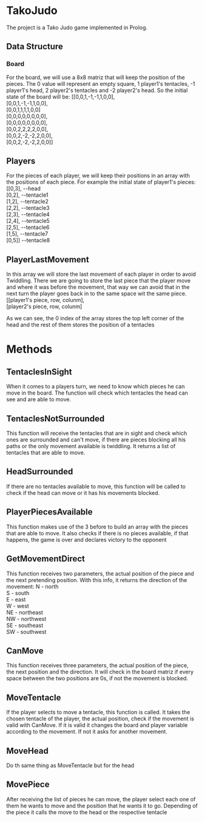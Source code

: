 # TakoJudo

The project is a Tako Judo game implemented in Prolog.

## Data Structure
### Board
For the board, we will use a 8x8 matriz that will keep the position of the pieces. The 0 value will represent an empty square, 1 player1's tentacles, -1 player1's head, 2 player2's tentacles and -2 player2's head. So the initial state of the board will be:
[[0,0,1,-1,-1,1,0,0],   
[0,0,1,-1,-1,1,0,0],   
[0,0,1,1,1,1,0,0]   
[0,0,0,0,0,0,0,0],   
[0,0,0,0,0,0,0,0],   
[0,0,2,2,2,2,0,0],   
[0,0,2,-2,-2,2,0,0],   
[0,0,2,-2,-2,2,0,0]]

## Players
For the pieces of each player, we will keep their positions in an array with the positions of each piece. For example the initial state of player1's pieces:
[[0,3],   --head   
[0,2],    --tentacle1   
[1,2],    --tentacle2   
[2,2],    --tentacle3   
[2,3],    --tentacle4   
[2,4],    --tentacle5   
[2,5],    --tentacle6   
[1,5],    --tentacle7   
[0,5]]    --tentacle8

## PlayerLastMovement
In this array we will store the last movement of each player in order to avoid Twiddling. There we are going to store the last piece that the player move and where it was before the movement, that way we can avoid that in the next turn the player goes back in to the same space wit the same piece.
[[player1's piece, row, colunm],   
[player2's piece, row, colunm]

As we can see, the 0 index of the array stores the top left corner of the head and the rest of them stores the position of a tentacles

# Methods
## TentaclesInSight
When it comes to a players turn, we need to know which pieces he can move in the board. The function will check which tentacles the head can see and are able to move.

## TentaclesNotSurrounded
This function will receive the tentacles that are in sight and check which ones are surrounded and can't move, if there are pieces blocking all his paths or the only movement available is twiddling. It returns a list of tentacles that are able to move.

## HeadSurrounded
If there are no tentacles available to move, this function will be called to check if the head can move or it has his movements blocked. 

## PlayerPiecesAvailable
This function makes use of the 3 before to build an array with the pieces that are able to move. It also checks if there is no pieces available, if that happens, the game is over and declares victory to the opponent

## GetMovementDirect
This function receives two parameters, the actual position of the piece and the next pretending position. With this info, it returns the direction of the movement:
N - north   
S - south   
E - east   
W - west   
NE - northeast   
NW - northwest   
SE - southeast   
SW - southwest

## CanMove
This function receives three parameters, the actual position of the piece, the next position and the direction. It will check in the board matriz if every space between the two positions are 0s, if not the movement is blocked.

## MoveTentacle
If the player selects to move a tentacle, this function is called. It takes the chosen tentacle of the player, the actual position, check if the movement is valid with CanMove. If it is valid it changes the board and player variable according to the movement. If not it asks for another movement.

## MoveHead
Do th same thing as MoveTentacle but for the head

## MovePiece
After receiving the list of pieces he can move, the player select each one of them he wants to move and the position that he wants it to go. Depending of the piece it calls the move to the head or the respective tentacle
